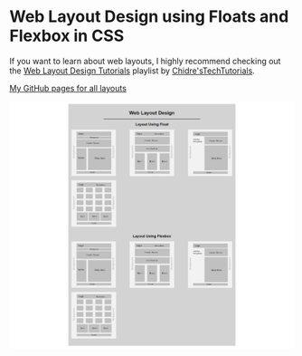 # Web Layout Design using Floats and Flexbox in CSS
If you want to learn about web layouts, I highly recommend checking out the <a href="https://www.youtube.com/playlist?list=PLdE8ESr9Th_uU8IAMv4MQDAsD0z7Aj4hr" target="_blank"> Web Layout Design Tutorials</a> playlist by <a href="https://www.youtube.com/@ChidresTechTutorials" target="_blank" >Chidre'sTechTutorials</a>.

<a href="https://chauhanjaved.github.io/web-layout-design/" target="_blank">My GitHub pages for all layouts</a>

![All layouts](/img/repo.png)

